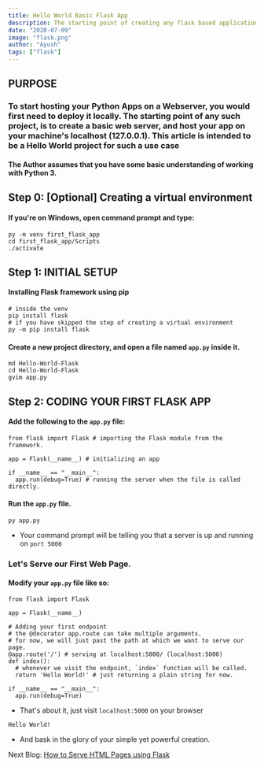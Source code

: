```yaml
---
title: Hello World Basic Flask App
description: The starting point of creating any flask based application in the easiest way possible.
date: "2020-07-09"
image: "flask.png"
author: "Ayush"
tags: ["flask"]
---
```


<h2> PURPOSE </h2>
<h3> To start hosting your Python Apps on a Webserver, you would first need to deploy it locally.
The starting point of any such project, is to create a basic web server, and host your app on your machine's localhost (127.0.0.1).
This article is intended to be a Hello World project for such a use case </h3>

<h4>The Author assumes that you have some basic understanding of working with Python 3.</h4>

## Step 0: [Optional] Creating a virtual environment

#### If you're on Windows, open command prompt and type:
```
py -m venv first_flask_app
cd first_flask_app/Scripts
./activate
```

## Step 1: INITIAL SETUP
#### Installing Flask framework using pip
```
# inside the venv
pip install flask
# if you have skipped the step of creating a virtual environment
py -m pip install flask
```

#### Create a new project directory, and open a file named `app.py` inside it.
```
md Hello-World-Flask
cd Hello-World-Flask
gvim app.py
```

## Step 2: CODING YOUR FIRST FLASK APP

#### Add the following to the `app.py` file:
```
from flask import Flask # importing the Flask module from the framework.

app = Flask(__name__) # initializing an app

if __name__ == "__main__":
  app.run(debug=True) # running the server when the file is called directly.
```

#### Run the `app.py` file.
```
py app.py
```
- Your command prompt will be telling you that a server is up and running on `port 5000`

### Let's Serve our First Web Page.

#### Modify your `app.py` file like so:

```
from flask import Flask

app = Flask(__name__)

# Adding your first endpoint
# the @decorator app.route can take multiple arguments.
# for now, we will just past the path at which we want to serve our page.
@app.route('/') # serving at localhost:5000/ (localhost:5000)
def index():
  # whenever we visit the endpoint, `index` function will be called.
  return 'Hello World!' # just returning a plain string for now.

if __name__ == "__main__":
  app.run(debug=True)
```

- That's about it, just visit `localhost:5000` on your browser
```
Hello World!
```
- And bask in the glory of your simple yet powerful creation.

Next Blog: [How to Serve HTML Pages using Flask](https://ayush-blog.netlify.app/Flask/02-Basic-HTML-Integration-with-Flask/)
